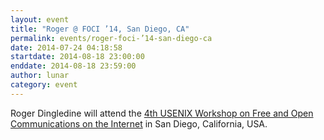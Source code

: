 ```yaml
---
layout: event
title: "Roger @ FOCI ’14, San Diego, CA"
permalink: events/roger-foci-’14-san-diego-ca
date: 2014-07-24 04:18:58
startdate: 2014-08-18 23:00:00
enddate: 2014-08-18 23:59:00
author: lunar
category: event
---
```


Roger Dingledine will attend the [4th USENIX Workshop on Free and Open Communications on the Internet](https://www.usenix.org/conference/foci14) in San Diego, California, USA.
